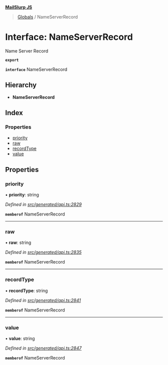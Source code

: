 **[MailSlurp JS](../README.md)**

> [Globals](../README.md) / NameServerRecord

# Interface: NameServerRecord

Name Server Record

**`export`** 

**`interface`** NameServerRecord

## Hierarchy

* **NameServerRecord**

## Index

### Properties

* [priority](nameserverrecord.md#priority)
* [raw](nameserverrecord.md#raw)
* [recordType](nameserverrecord.md#recordtype)
* [value](nameserverrecord.md#value)

## Properties

### priority

•  **priority**: string

*Defined in [src/generated/api.ts:2829](https://github.com/mailslurp/mailslurp-client/blob/05090ce/src/generated/api.ts#L2829)*

**`memberof`** NameServerRecord

___

### raw

•  **raw**: string

*Defined in [src/generated/api.ts:2835](https://github.com/mailslurp/mailslurp-client/blob/05090ce/src/generated/api.ts#L2835)*

**`memberof`** NameServerRecord

___

### recordType

•  **recordType**: string

*Defined in [src/generated/api.ts:2841](https://github.com/mailslurp/mailslurp-client/blob/05090ce/src/generated/api.ts#L2841)*

**`memberof`** NameServerRecord

___

### value

•  **value**: string

*Defined in [src/generated/api.ts:2847](https://github.com/mailslurp/mailslurp-client/blob/05090ce/src/generated/api.ts#L2847)*

**`memberof`** NameServerRecord
